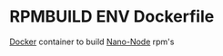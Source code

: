 # RPMBUILD ENV Dockerfile

[Docker](http://docker.com) container to build [Nano-Node](https://github.com/nanocurrency/nano-node) rpm's

